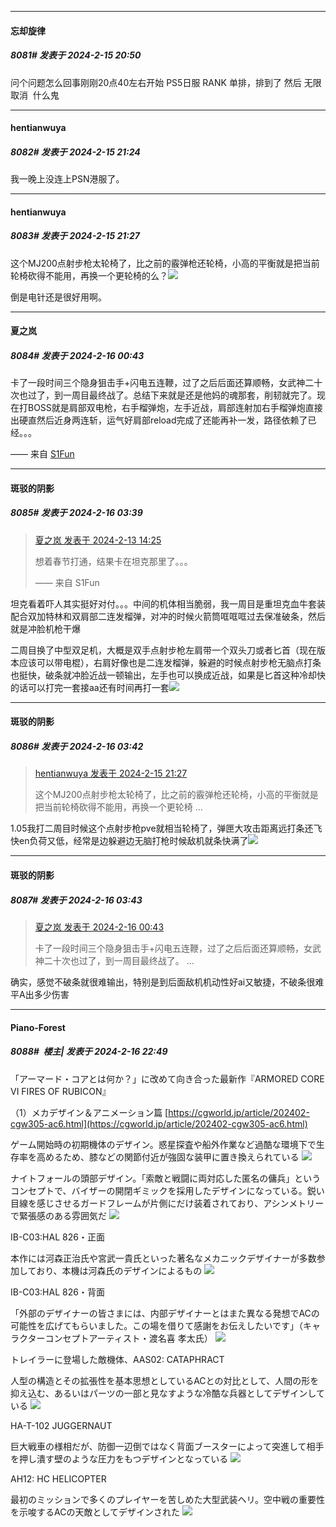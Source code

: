 
*****

####  忘却旋律  
##### 8081#       发表于 2024-2-15 20:50

问个问题怎么回事刚刚20点40左右开始 PS5日服 RANK 单排，排到了 然后 无限取消  什么鬼


*****

####  hentianwuya  
##### 8082#       发表于 2024-2-15 21:24

我一晚上没连上PSN港服了。

*****

####  hentianwuya  
##### 8083#       发表于 2024-2-15 21:27

这个MJ200点射步枪太轮椅了，比之前的霰弹枪还轮椅，小高的平衡就是把当前轮椅砍得不能用，再换一个更轮椅的么？<img src="https://static.saraba1st.com/image/smiley/face2017/091.png" referrerpolicy="no-referrer">

倒是电针还是很好用啊。


*****

####  夏之岚  
##### 8084#       发表于 2024-2-16 00:43

卡了一段时间三个隐身狙击手+闪电五连鞭，过了之后后面还算顺畅，女武神二十次也过了，到一周目最终战了。总结下来就是还是他妈的魂那套，削韧就完了。现在打BOSS就是肩部双电枪，右手榴弹炮，左手近战，肩部连射加右手榴弹炮直接出硬直然后近身两连斩，运气好肩部reload完成了还能再补一发，路径依赖了已经。。。

—— 来自 [S1Fun](https://s1fun.koalcat.com)


*****

####  斑驳的阴影  
##### 8085#       发表于 2024-2-16 03:39

<blockquote><a href="httphttps://bbs.saraba1st.com/2b/forum.php?mod=redirect&amp;goto=findpost&amp;pid=63952873&amp;ptid=2109078" target="_blank">夏之岚 发表于 2024-2-13 14:25</a>

想着春节打通，结果卡在坦克那里了。。。

—— 来自 S1Fun</blockquote>
坦克看着吓人其实挺好对付。。。中间的机体相当脆弱，我一周目是重坦克血牛套装配合双加特林和双肩部二连发榴弹，对冲的时候火箭筒哐哐哐过去保准破条，然后就是冲脸机枪干爆

二周目换了中型双足机，大概是双手点射步枪左肩带一个双头刀或者匕首（现在版本应该可以带电棍），右肩好像也是二连发榴弹，躲避的时候点射步枪无脑点打条也挺快，破条就冲脸近战一顿输出，左手也可以换成近战，如果是匕首这种冷却快的话可以打完一套接aa还有时间再打一套<img src="https://static.saraba1st.com/image/smiley/face2017/044.png" referrerpolicy="no-referrer">


*****

####  斑驳的阴影  
##### 8086#       发表于 2024-2-16 03:42

<blockquote><a href="httphttps://bbs.saraba1st.com/2b/forum.php?mod=redirect&amp;goto=findpost&amp;pid=63966511&amp;ptid=2109078" target="_blank">hentianwuya 发表于 2024-2-15 21:27</a>

这个MJ200点射步枪太轮椅了，比之前的霰弹枪还轮椅，小高的平衡就是把当前轮椅砍得不能用，再换一个更轮椅 ...</blockquote>
1.05我打二周目时候这个点射步枪pve就相当轮椅了，弹匣大攻击距离远打条还飞快en负荷又低，经常是边躲避边无脑打枪时候敌机就条快满了<img src="https://static.saraba1st.com/image/smiley/face2017/024.png" referrerpolicy="no-referrer">

*****

####  斑驳的阴影  
##### 8087#       发表于 2024-2-16 03:43

<blockquote><a href="httphttps://bbs.saraba1st.com/2b/forum.php?mod=redirect&amp;goto=findpost&amp;pid=63968372&amp;ptid=2109078" target="_blank">夏之岚 发表于 2024-2-16 00:43</a>

卡了一段时间三个隐身狙击手+闪电五连鞭，过了之后后面还算顺畅，女武神二十次也过了，到一周目最终战了。 ...</blockquote>
确实，感觉不破条就很难输出，特别是到后面敌机机动性好ai又敏捷，不破条很难平A出多少伤害


*****

####  Piano-Forest  
##### 8088#         楼主| 发表于 2024-2-16 22:49

「アーマード・コアとは何か？」に改めて向き合った最新作『ARMORED CORE VI FIRES OF RUBICON』

（1）メカデザイン＆アニメーション篇
[https://cgworld.jp/article/202402-cgw305-ac6.html](https://cgworld.jp/article/202402-cgw305-ac6.html)

ゲーム開始時の初期機体のデザイン。惑星探査や船外作業など過酷な環境下で生存率を高めるため、膝などの関節付近が強固な装甲に置き換えられている
<img src="https://p.sda1.dev/15/70e59fd62ed136d3fcd24dc885f8866d/8301412a183b2e6d7f221fe7af9eae60f64c243c.jpg" referrerpolicy="no-referrer">

ナイトフォールの頭部デザイン。「索敵と戦闘に両対応した匿名の傭兵」というコンセプトで、バイザーの開閉ギミックを採用したデザインになっている。鋭い目線を感じさせるガードフレームが片側にだけ装着されており、アシンメトリーで緊張感のある雰囲気だ
<img src="https://p.sda1.dev/15/4b3daa11c4df862a02d103be4e3ab68e/daa6e3769de0c34da7ac42f71bd0a34d35e5335a.jpg" referrerpolicy="no-referrer">

IB-C03:HAL 826・正面

本作には河森正治氏や宮武一貴氏といった著名なメカニックデザイナーが多数参加しており、本機は河森氏のデザインによるもの
<img src="https://p.sda1.dev/15/705339b004b7e4d72945c36fefe32e89/ff0e5d714edbc083bc804bd57956e4a971454cdb.jpg" referrerpolicy="no-referrer">

IB-C03:HAL 826・背面

「外部のデザイナーの皆さまには、内部デザイナーとはまた異なる発想でACの可能性を広げてもらいました。この場を借りて感謝をお伝えしたいです」（キャラクターコンセプトアーティスト・渡名喜 孝太氏）
<img src="https://p.sda1.dev/15/280cfdb0dfbfc9f30fd39fad9444cf0b/4e9478fe39a694d8dda17934e19555626ae68cd0.jpg" referrerpolicy="no-referrer">

トレイラーに登場した敵機体、AAS02: CATAPHRACT

人型の構造とその拡張性を基本思想としているACとの対比として、人間の形を抑え込む、あるいはパーツの一部と見なすような冷酷な兵器としてデザインしている
<img src="https://p.sda1.dev/15/f7a668d3ec314e7b5a192c8411550652/eede0dea30a1c37a5c91a9439acab235b96049fa.jpg" referrerpolicy="no-referrer">

HA-T-102 JUGGERNAUT

巨大戦車の様相だが、防御一辺倒ではなく背面ブースターによって突進して相手を押し潰す壁のような圧力をもつデザインとなっている
<img src="https://p.sda1.dev/15/c1537e91a1aac96211463f7e43c506db/9471b7a1cfc9d77bc18a7d918dc970e5d69f2851.jpg" referrerpolicy="no-referrer">

AH12: HC HELICOPTER

最初のミッションで多くのプレイヤーを苦しめた大型武装ヘリ。空中戦の重要性を示唆するACの天敵としてデザインされた
<img src="https://p.sda1.dev/15/79ed37cf31969b0b3fb5cc838ae2f485/0d1288f9b012a0f57481f67451c2ce71102a0340.jpg" referrerpolicy="no-referrer">

